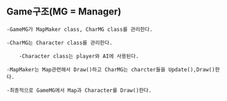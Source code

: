 ## Game구조(MG = Manager)

	-GameMG가 MapMaker class, CharMG class를 관리한다.
	
	-CharMG는 Character class를 관리한다.
	
		-Character class는 player와 AI에 사용된다.
		
	-MapMaker는 Map관련해서 Draw()하고 CharMG는 charcter들을 Update(),Draw()한다.
	
	-최종적으로 GameMG에서 Map과 Character를 Draw()한다.
